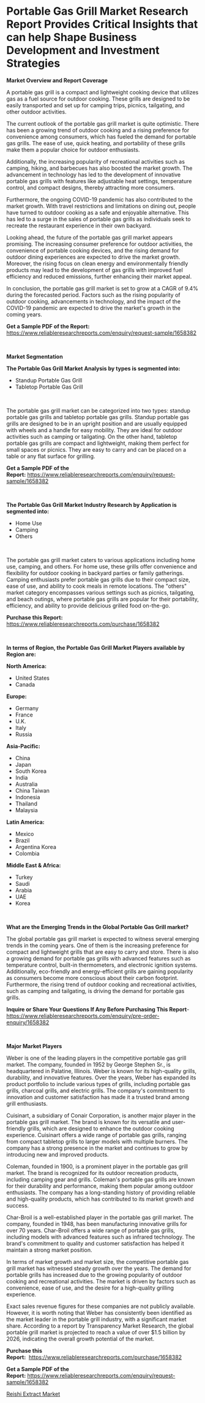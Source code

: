 <p><h1>Portable Gas Grill Market Research Report Provides Critical Insights that can help Shape Business Development and Investment Strategies</h1></p><p><strong>Market Overview and Report Coverage</strong></p>
<p><p>A portable gas grill is a compact and lightweight cooking device that utilizes gas as a fuel source for outdoor cooking. These grills are designed to be easily transported and set up for camping trips, picnics, tailgating, and other outdoor activities.</p><p>The current outlook of the portable gas grill market is quite optimistic. There has been a growing trend of outdoor cooking and a rising preference for convenience among consumers, which has fueled the demand for portable gas grills. The ease of use, quick heating, and portability of these grills make them a popular choice for outdoor enthusiasts.</p><p>Additionally, the increasing popularity of recreational activities such as camping, hiking, and barbecues has also boosted the market growth. The advancement in technology has led to the development of innovative portable gas grills with features like adjustable heat settings, temperature control, and compact designs, thereby attracting more consumers.</p><p>Furthermore, the ongoing COVID-19 pandemic has also contributed to the market growth. With travel restrictions and limitations on dining out, people have turned to outdoor cooking as a safe and enjoyable alternative. This has led to a surge in the sales of portable gas grills as individuals seek to recreate the restaurant experience in their own backyard.</p><p>Looking ahead, the future of the portable gas grill market appears promising. The increasing consumer preference for outdoor activities, the convenience of portable cooking devices, and the rising demand for outdoor dining experiences are expected to drive the market growth. Moreover, the rising focus on clean energy and environmentally friendly products may lead to the development of gas grills with improved fuel efficiency and reduced emissions, further enhancing their market appeal.</p><p>In conclusion, the portable gas grill market is set to grow at a CAGR of 9.4% during the forecasted period. Factors such as the rising popularity of outdoor cooking, advancements in technology, and the impact of the COVID-19 pandemic are expected to drive the market's growth in the coming years.</p></p>
<p><strong>Get a Sample PDF of the Report:</strong> <a href="https://www.reliableresearchreports.com/enquiry/request-sample/1658382">https://www.reliableresearchreports.com/enquiry/request-sample/1658382</a></p>
<p>&nbsp;</p>
<p><strong>Market Segmentation</strong></p>
<p><strong>The Portable Gas Grill Market Analysis by types is segmented into:</strong></p>
<p><ul><li>Standup Portable Gas Grill</li><li>Tabletop Portable Gas Grill</li></ul></p>
<p>&nbsp;</p>
<p><p>The portable gas grill market can be categorized into two types: standup portable gas grills and tabletop portable gas grills. Standup portable gas grills are designed to be in an upright position and are usually equipped with wheels and a handle for easy mobility. They are ideal for outdoor activities such as camping or tailgating. On the other hand, tabletop portable gas grills are compact and lightweight, making them perfect for small spaces or picnics. They are easy to carry and can be placed on a table or any flat surface for grilling.</p></p>
<p><strong>Get a Sample PDF of the Report:</strong>&nbsp;<a href="https://www.reliableresearchreports.com/enquiry/request-sample/1658382">https://www.reliableresearchreports.com/enquiry/request-sample/1658382</a></p>
<p>&nbsp;</p>
<p><strong>The Portable Gas Grill Market Industry Research by Application is segmented into:</strong></p>
<p><ul><li>Home Use</li><li>Camping</li><li>Others</li></ul></p>
<p>&nbsp;</p>
<p><p>The portable gas grill market caters to various applications including home use, camping, and others. For home use, these grills offer convenience and flexibility for outdoor cooking in backyard parties or family gatherings. Camping enthusiasts prefer portable gas grills due to their compact size, ease of use, and ability to cook meals in remote locations. The "others" market category encompasses various settings such as picnics, tailgating, and beach outings, where portable gas grills are popular for their portability, efficiency, and ability to provide delicious grilled food on-the-go.</p></p>
<p><strong>Purchase this Report:</strong>&nbsp; <a href="https://www.reliableresearchreports.com/purchase/1658382">https://www.reliableresearchreports.com/purchase/1658382</a></p>
<p>&nbsp;</p>
<p><strong>In terms of Region, the Portable Gas Grill Market Players available by Region are:</strong></p>
<p>
    <p> <strong> North America: </strong>
        <ul>
            <li>United States</li>
            <li>Canada</li>
        </ul>
        </p> 
    <p> <strong> Europe: </strong>
        <ul>
            <li>Germany</li>
            <li>France</li>
            <li>U.K.</li>
            <li>Italy</li>
            <li>Russia</li>
        </ul>
        </p> 
    <p> <strong> Asia-Pacific: </strong>
        <ul>
            <li>China</li>
            <li>Japan</li>
            <li>South Korea</li>
            <li>India</li>
            <li>Australia</li>
            <li>China Taiwan</li>
            <li>Indonesia</li>
            <li>Thailand</li>
            <li>Malaysia</li>
        </ul>
        </p> 
    <p> <strong> Latin America: </strong>
        <ul>
            <li>Mexico</li>
            <li>Brazil</li>
            <li>Argentina Korea</li>
            <li>Colombia</li>
        </ul>
        </p> 
    <p> <strong> Middle East & Africa: </strong>
        <ul>
            <li>Turkey</li>
            <li>Saudi</li>
            <li>Arabia</li>
            <li>UAE</li>
            <li>Korea</li>
        </ul>
    </p>
    </p>
<p>&nbsp;</p>
<p><strong>What are the Emerging Trends in the Global Portable Gas Grill market?</strong></p>
<p><p>The global portable gas grill market is expected to witness several emerging trends in the coming years. One of them is the increasing preference for compact and lightweight grills that are easy to carry and store. There is also a growing demand for portable gas grills with advanced features such as temperature control, built-in thermometers, and electronic ignition systems. Additionally, eco-friendly and energy-efficient grills are gaining popularity as consumers become more conscious about their carbon footprint. Furthermore, the rising trend of outdoor cooking and recreational activities, such as camping and tailgating, is driving the demand for portable gas grills.</p></p>
<p><strong>Inquire or Share Your Questions If Any Before Purchasing This Report</strong>- <a href="https://www.reliableresearchreports.com/enquiry/pre-order-enquiry/1658382">https://www.reliableresearchreports.com/enquiry/pre-order-enquiry/1658382</a></p>
<p>&nbsp;</p>
<p><strong>Major Market Players</strong></p>
<p><p>Weber is one of the leading players in the competitive portable gas grill market. The company, founded in 1952 by George Stephen Sr., is headquartered in Palatine, Illinois. Weber is known for its high-quality grills, durability, and innovative features. Over the years, Weber has expanded its product portfolio to include various types of grills, including portable gas grills, charcoal grills, and electric grills. The company's commitment to innovation and customer satisfaction has made it a trusted brand among grill enthusiasts.</p><p>Cuisinart, a subsidiary of Conair Corporation, is another major player in the portable gas grill market. The brand is known for its versatile and user-friendly grills, which are designed to enhance the outdoor cooking experience. Cuisinart offers a wide range of portable gas grills, ranging from compact tabletop grills to larger models with multiple burners. The company has a strong presence in the market and continues to grow by introducing new and improved products.</p><p>Coleman, founded in 1900, is a prominent player in the portable gas grill market. The brand is recognized for its outdoor recreation products, including camping gear and grills. Coleman's portable gas grills are known for their durability and performance, making them popular among outdoor enthusiasts. The company has a long-standing history of providing reliable and high-quality products, which has contributed to its market growth and success.</p><p>Char-Broil is a well-established player in the portable gas grill market. The company, founded in 1948, has been manufacturing innovative grills for over 70 years. Char-Broil offers a wide range of portable gas grills, including models with advanced features such as infrared technology. The brand's commitment to quality and customer satisfaction has helped it maintain a strong market position.</p><p>In terms of market growth and market size, the competitive portable gas grill market has witnessed steady growth over the years. The demand for portable grills has increased due to the growing popularity of outdoor cooking and recreational activities. The market is driven by factors such as convenience, ease of use, and the desire for a high-quality grilling experience.</p><p>Exact sales revenue figures for these companies are not publicly available. However, it is worth noting that Weber has consistently been identified as the market leader in the portable grill industry, with a significant market share. According to a report by Transparency Market Research, the global portable grill market is projected to reach a value of over $1.5 billion by 2026, indicating the overall growth potential of the market.</p></p>
<p><strong>Purchase this Report:</strong>&nbsp;&nbsp;<a href="https://www.reliableresearchreports.com/purchase/1658382">https://www.reliableresearchreports.com/purchase/1658382</a></p>
<p></p>
<p><strong>Get a Sample PDF of the Report:</strong>&nbsp;<a href="https://www.reliableresearchreports.com/enquiry/request-sample/1658382">https://www.reliableresearchreports.com/enquiry/request-sample/1658382</a></p>
<p><p><a href="https://www.linkedin.com/pulse/reishi-extract-market-size-growth-forecast-from-2023-2030-f2zre/">Reishi Extract Market</a></p></p>